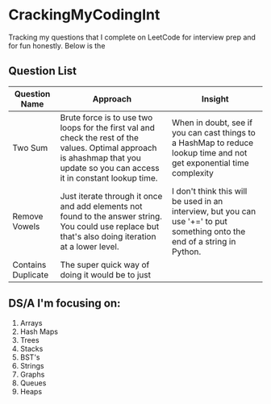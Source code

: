 # CrackingMyCodingInt

Tracking my questions that I complete on LeetCode for interview prep and for fun honestly. Below is the

## Question List

| Question Name | Approach | Insight |
| ----------- | ----------- | -------------- |
| Two Sum | Brute force is to use two loops for the first val and check the rest of the values. Optimal approach is ahashmap that you update so you can access it in constant lookup time. | When in doubt, see if you can cast things to a HashMap to reduce lookup time and not get exponential time complexity |
 | Remove Vowels | Just iterate through it once and add elements not found to the answer string. You could use replace but that's also doing iteration at a lower level. | I don't think this will be used in an interview, but you can use '+=' to put something onto the end of a string in Python. |
 | Contains Duplicate | The super quick way of doing it would be to just 


## DS/A I'm focusing on:

1. Arrays
2. Hash Maps
3. Trees
4. Stacks
5. BST's
6. Strings
7. Graphs
8. Queues
9. Heaps
